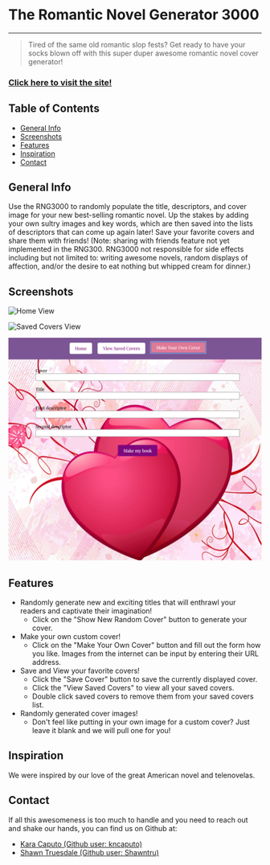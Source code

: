 # The Romantic Novel Generator 3000

---

> Tired of the same old romantic slop fests? Get ready to have your socks blown off with this super duper awesome romantic novel cover generator! 

### [Click here to visit the site!](https://shawntru.github.io/romcom/)
## Table of Contents

* [General Info](#general-info)
* [Screenshots](#screenshots)
* [Features](#features)
* [Inspiration](#inspiration)
* [Contact](#contact)

## General Info

Use the RNG3000 to randomly populate the title, descriptors, and cover image for your new best-selling romantic novel. Up the stakes by adding your own sultry images and key words, which are then saved into the lists of descriptors that can come up again later! Save your favorite covers and share them with friends! (Note: sharing with friends feature not yet implemented in the RNG300. RNG3000 not responsible for side effects including but not limited to: writing awesome novels, random displays of affection, and/or the desire to eat nothing but whipped cream for dinner.)

## Screenshots

![Home View](./assets/homeView.png)

![Saved Covers View](./assets/savedCoversView.png)

![User Input Form View](./assets/formView.png)

## Features

* Randomly generate new and exciting titles that will enthrawl your readers and captivate their imagination! 
  * Click on the "Show New Random Cover" button to generate your cover.
* Make your own custom cover!
  * Click on the "Make Your Own Cover" button and fill out the form how you like. Images from the internet can be input by entering their URL address. 
* Save and View your favorite covers!
  * Click the "Save Cover" button to save the currently displayed cover. 
  * Click the "View Saved Covers" to view all your saved covers.
  * Double click saved covers to remove them from your saved covers list.
* Randomly generated cover images!
  * Don't feel like putting in your own image for a custom cover? Just leave it blank and we will pull one for you!

## Inspiration

We were inspired by our love of the great American novel and telenovelas.

## Contact 

If all this awesomeness is too much to handle and you need to reach out and shake our hands, you can find us on Github at:

* [Kara Caputo (Github user: kncaputo)](https://github.com/kncaputo)
* [Shawn Truesdale (Github user: Shawntru)](https://github.com/Shawntru)





